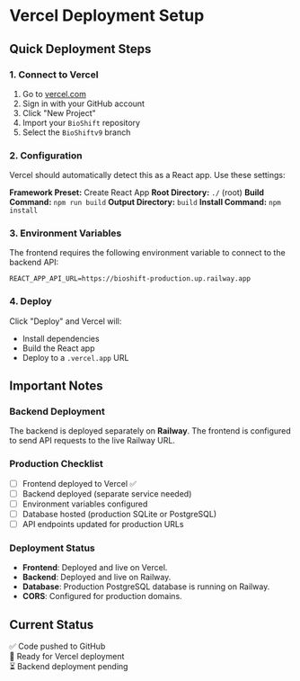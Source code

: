 # Vercel Deployment Setup

## Quick Deployment Steps

### 1. Connect to Vercel
1. Go to [vercel.com](https://vercel.com)
2. Sign in with your GitHub account
3. Click "New Project"
4. Import your `BioShift` repository
5. Select the `BioShiftv9` branch

### 2. Configuration
Vercel should automatically detect this as a React app. Use these settings:

**Framework Preset:** Create React App
**Root Directory:** `./` (root)
**Build Command:** `npm run build`
**Output Directory:** `build`
**Install Command:** `npm install`

### 3. Environment Variables
The frontend requires the following environment variable to connect to the backend API:

`REACT_APP_API_URL=https://bioshift-production.up.railway.app`

### 4. Deploy
Click "Deploy" and Vercel will:
- Install dependencies
- Build the React app
- Deploy to a `.vercel.app` URL

## Important Notes

### Backend Deployment
The backend is deployed separately on **Railway**. The frontend is configured to send API requests to the live Railway URL.

### Production Checklist
- [ ] Frontend deployed to Vercel ✅
- [ ] Backend deployed (separate service needed)
- [ ] Environment variables configured
- [ ] Database hosted (production SQLite or PostgreSQL)
- [ ] API endpoints updated for production URLs

### Deployment Status
- **Frontend**: Deployed and live on Vercel.
- **Backend**: Deployed and live on Railway.
- **Database**: Production PostgreSQL database is running on Railway.
- **CORS**: Configured for production domains.

## Current Status
✅ Code pushed to GitHub  
🔄 Ready for Vercel deployment  
⏳ Backend deployment pending
